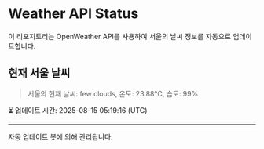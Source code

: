 
# Weather API Status

이 리포지토리는 OpenWeather API를 사용하여 서울의 날씨 정보를 자동으로 업데이트합니다.

## 현재 서울 날씨
> 서울의 현재 날씨: few clouds, 온도: 23.88°C, 습도: 99%

⏳ 업데이트 시간: 2025-08-15 05:19:16 (UTC)

---
자동 업데이트 봇에 의해 관리됩니다.
